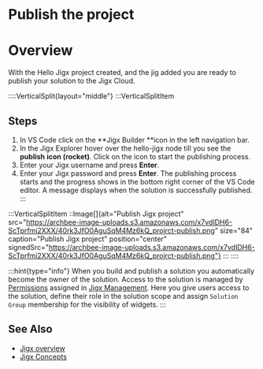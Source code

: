 # Publish the project

# Overview

With the Hello Jigx project created, and the jig added you are ready to publish your solution to the Jigx Cloud.

::::VerticalSplit{layout="middle"}
:::VerticalSplitItem
## Steps

1. In VS Code click on the **Jigx Builder **icon in the left navigation bar.
2. In the Jigx Explorer hover over the hello-jigx node till you see the **publish** **icon (rocket)**. Click on the icon to start the publishing process.
3. Enter your Jigx username and press **Enter**.
4. Enter your Jigx password and press **Enter**. The publishing process starts and the progress shows in the bottom right corner of the VS Code editor. A message displays when the solution is successfully published.
:::

:::VerticalSplitItem
::Image[]{alt="Publish Jigx project" src="https://archbee-image-uploads.s3.amazonaws.com/x7vdIDH6-ScTprfmi2XXX/40rk3JfO0AguSqM4Mz6kQ_projrct-publish.png" size="84" caption="Publish Jigx project" position="center" signedSrc="https://archbee-image-uploads.s3.amazonaws.com/x7vdIDH6-ScTprfmi2XXX/40rk3JfO0AguSqM4Mz6kQ_projrct-publish.png"}
:::
::::

:::hint{type="info"}
When you build and publish a solution you automatically become the owner of the solution. Access to the solution is managed by [Permissions](./../../../Administration/Solutions/Permissions.md) assigned in [Jigx Management](<./../../../Administration/Management Overview.md>). Here you give users access to the solution, define their role in the solution scope and assign `Solution Group` membership for the visibility of widgets.
:::

## See Also

- [Jigx overview]()
- [Jigx Concepts]()

